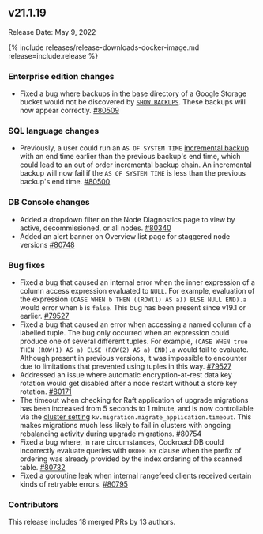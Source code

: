 ## v21.1.19

Release Date: May 9, 2022

{% include releases/release-downloads-docker-image.md release=include.release %}

<h3 id="v21-1-19-enterprise-edition-changes">Enterprise edition changes</h3>

- Fixed a bug where backups in the base directory of a Google Storage bucket would not be discovered by [`SHOW BACKUPS`](https://www.cockroachlabs.com/docs/v21.1/show-backup). These backups will now appear correctly. [#80509][#80509]

<h3 id="v21-1-19-sql-language-changes">SQL language changes</h3>

- Previously, a user could run an `AS OF SYSTEM TIME` [incremental backup](https://www.cockroachlabs.com/docs/v21.1//take-full-and-incremental-backups#incremental-backups) with an end time earlier than the previous backup's end time, which could lead to an out of order incremental backup chain. An incremental backup will now fail if the `AS OF SYSTEM TIME` is less than the previous backup's end time. [#80500][#80500]

<h3 id="v21-1-19-db-console-changes">DB Console changes</h3>

- Added a dropdown filter on the Node Diagnostics page to view by active, decommissioned, or all nodes. [#80340][#80340]
- Added an alert banner on Overview list page for staggered node versions [#80748][#80748]

<h3 id="v21-1-19-bug-fixes">Bug fixes</h3>

- Fixed a bug that caused an internal error when the inner expression of a column access expression evaluated to `NULL`. For example, evaluation of the expression `(CASE WHEN b THEN ((ROW(1) AS a)) ELSE NULL END).a` would error when `b` is `false`. This bug has been present since v19.1 or earlier. [#79527][#79527]
- Fixed a bug that caused an error when accessing a named column of a labelled tuple. The bug only occurred when an expression could produce one of several different tuples. For example, `(CASE WHEN true THEN (ROW(1) AS a) ELSE (ROW(2) AS a) END).a` would fail to evaluate. Although present in previous versions, it was impossible to encounter due to limitations that prevented using tuples in this way. [#79527][#79527]
- Addressed an issue where automatic encryption-at-rest data key rotation would get disabled after a node restart without a store key rotation. [#80171][#80171]
- The timeout when checking for Raft application of upgrade migrations has been increased from 5 seconds to 1 minute, and is now controllable via the [cluster setting](https://www.cockroachlabs.com/docs/v21.1/cluster-settings) `kv.migration.migrate_application.timeout`. This makes migrations much less likely to fail in clusters with ongoing rebalancing activity during upgrade migrations. [#80754][#80754]
- Fixed a bug where, in rare circumstances, CockroachDB could incorrectly evaluate queries with `ORDER BY` clause when the prefix of ordering was already provided by the index ordering of the scanned table. [#80732][#80732]
- Fixed a goroutine leak when internal rangefeed clients received certain kinds of retryable errors. [#80795][#80795]

<h3 id="v21-1-19-contributors">Contributors</h3>

This release includes 18 merged PRs by 13 authors.

[#79527]: https://github.com/cockroachdb/cockroach/pull/79527
[#80171]: https://github.com/cockroachdb/cockroach/pull/80171
[#80340]: https://github.com/cockroachdb/cockroach/pull/80340
[#80500]: https://github.com/cockroachdb/cockroach/pull/80500
[#80509]: https://github.com/cockroachdb/cockroach/pull/80509
[#80732]: https://github.com/cockroachdb/cockroach/pull/80732
[#80748]: https://github.com/cockroachdb/cockroach/pull/80748
[#80754]: https://github.com/cockroachdb/cockroach/pull/80754
[#80795]: https://github.com/cockroachdb/cockroach/pull/80795
